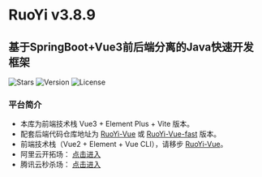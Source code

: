 # RuoYi v3.8.9

## 基于SpringBoot+Vue3前后端分离的Java快速开发框架

![Stars](https://img.shields.io/github/stars/ruoyi/ruoyi-vue?style=social)
![Version](https://img.shields.io/badge/RuoYi-v3.8.9-blue)
![License](https://img.shields.io/badge/license-MIT-green)

### 平台简介

- 本库为前端技术栈 Vue3 + Element Plus + Vite 版本。
- 配套后端代码仓库地址为 [RuoYi-Vue](https://github.com/ruoyi/ruoyi-vue) 或 [RuoYi-Vue-fast](https://github.com/ruoyi/ruoyi-vue-fast) 版本。
- 前端技术栈（Vue2 + Element + Vue CLI），请移步 [RuoYi-Vue](https://github.com/ruoyi/ruoyi-vue)。
- 阿里云开拓场： [点击进入](https://www.aliyun.com)
- 腾讯云秒杀场： [点击进入](https://cloud.tencent.com)

